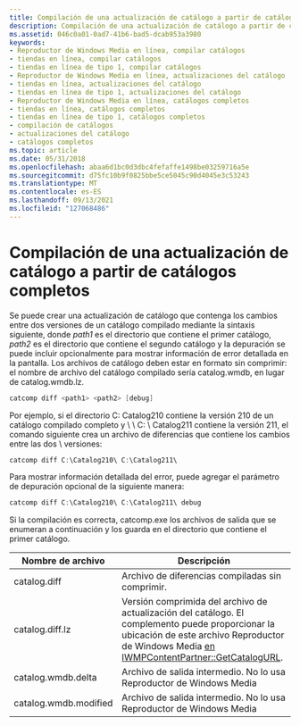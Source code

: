 ```yaml
---
title: Compilación de una actualización de catálogo a partir de catálogos completos
description: Compilación de una actualización de catálogo a partir de catálogos completos
ms.assetid: 046c0a01-0ad7-41b6-bad5-dcab953a3980
keywords:
- Reproductor de Windows Media en línea, compilar catálogos
- tiendas en línea, compilar catálogos
- tiendas en línea de tipo 1, compilar catálogos
- Reproductor de Windows Media en línea, actualizaciones del catálogo
- tiendas en línea, actualizaciones del catálogo
- tiendas en línea de tipo 1, actualizaciones del catálogo
- Reproductor de Windows Media en línea, catálogos completos
- tiendas en línea, catálogos completos
- tiendas en línea de tipo 1, catálogos completos
- compilación de catálogos
- actualizaciones del catálogo
- catálogos completos
ms.topic: article
ms.date: 05/31/2018
ms.openlocfilehash: abaa6d1bc0d3dbc4fefaffe1498be03259716a5e
ms.sourcegitcommit: d75fc10b9f0825bbe5ce5045c90d4045e3c53243
ms.translationtype: MT
ms.contentlocale: es-ES
ms.lasthandoff: 09/13/2021
ms.locfileid: "127068486"
---
```

# <a name="compiling-a-catalog-update-from-full-catalogs"></a>Compilación de una actualización de catálogo a partir de catálogos completos

Se puede crear una actualización de catálogo que contenga los cambios entre dos versiones de un catálogo compilado mediante la sintaxis siguiente, donde *path1* es el directorio que contiene el primer catálogo, *path2* es el directorio que contiene el segundo catálogo y la depuración se puede incluir opcionalmente para mostrar información de error detallada en la pantalla. Los archivos de catálogo deben estar en formato sin comprimir: el nombre de archivo del catálogo compilado sería catalog.wmdb, en lugar de catalog.wmdb.lz.


```C++
catcomp diff <path1> <path2> [debug]
```



Por ejemplo, si el directorio C: Catalog210 contiene la versión 210 de un catálogo compilado completo y \\ \\ C: \\ Catalog211 contiene la versión 211, el comando siguiente crea un archivo de diferencias que contiene los cambios entre las dos \\ versiones:


```C++
catcomp diff C:\Catalog210\ C:\Catalog211\
```



Para mostrar información detallada del error, puede agregar el parámetro de depuración opcional de la siguiente manera:


```C++
catcomp diff C:\Catalog210\ C:\Catalog211\ debug
```



Si la compilación es correcta, catcomp.exe los archivos de salida que se enumeran a continuación y los guarda en el directorio que contiene el primer catálogo.



| Nombre de archivo             | Descripción                                                                                                                                                                                      |
|-----------------------|--------------------------------------------------------------------------------------------------------------------------------------------------------------------------------------------------|
| catalog.diff          | Archivo de diferencias compiladas sin comprimir.                                                                                                                                                           |
| catalog.diff.lz       | Versión comprimida del archivo de actualización del catálogo. El complemento puede proporcionar la ubicación de este archivo Reproductor de Windows Media [en IWMPContentPartner::GetCatalogURL](/previous-versions/windows/desktop/api/contentpartner/nf-contentpartner-iwmpcontentpartner-getcatalogurl). |
| catalog.wmdb.delta    | Archivo de salida intermedio. No lo usa Reproductor de Windows Media                                                                                                                                       |
| catalog.wmdb.modified | Archivo de salida intermedio. No lo usa Reproductor de Windows Media                                                                                                                                       |



 

 

 




